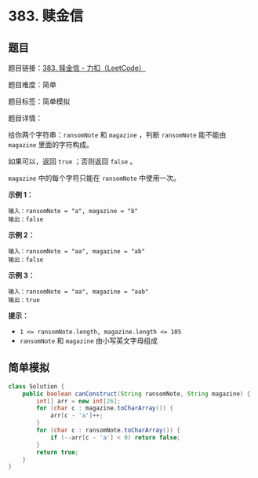 # 383. 赎金信

## 题目

题目链接：[383. 赎金信 - 力扣（LeetCode）](https://leetcode.cn/problems/ransom-note/description/)

题目难度：简单

题目标签：简单模拟

题目详情：

给你两个字符串：`ransomNote` 和 `magazine` ，判断 `ransomNote` 能不能由 `magazine` 里面的字符构成。

如果可以，返回 `true` ；否则返回 `false` 。

`magazine` 中的每个字符只能在 `ransomNote` 中使用一次。

**示例 1：**

```
输入：ransomNote = "a", magazine = "b"
输出：false
```

**示例 2：**

```
输入：ransomNote = "aa", magazine = "ab"
输出：false
```

**示例 3：**

```
输入：ransomNote = "aa", magazine = "aab"
输出：true
```

**提示：**

- `1 <= ransomNote.length, magazine.length <= 105`
- `ransomNote` 和 `magazine` 由小写英文字母组成



## 简单模拟

``` java
class Solution {
    public boolean canConstruct(String ransomNote, String magazine) {
        int[] arr = new int[26];
        for (char c : magazine.toCharArray()) {
            arr[c - 'a']++;
        }
        for (char c : ransomNote.toCharArray()) {
            if (--arr[c - 'a'] < 0) return false;
        }
        return true;
    }
}
```